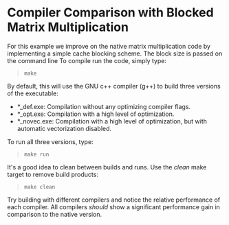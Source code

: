 Compiler Comparison with Blocked Matrix Multiplication
======================================================

For this example we improve on the native matrix multiplication code
by implementing a simple cache blocking scheme.  The block size is
passed on the command line To compile run the code, simply type:

> `make`

By default, this will use the GNU c++ compiler (g++) to build three versions
of the executable:
 * *_def.exe: Compilation without any optimizing compiler flags.
 * *_opt.exe: Compilation with a high level of optimization.
 * *_novec.exe: Compilation with a high level of optimization, but with automatic vectorization disabled.

To run all three versions, type:

> `make run`

It's a good idea to clean between builds and runs.  Use the _clean_ make target
to remove build products:

> `make clean`

Try building with different compilers and notice the relative performance of 
each compiler. All compilers *should* show a significant performance gain in
comparison to the native version.



